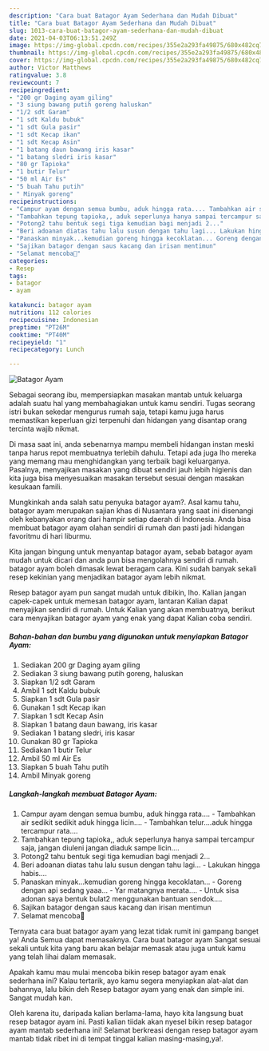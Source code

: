 ```yaml
---
description: "Cara buat Batagor Ayam Sederhana dan Mudah Dibuat"
title: "Cara buat Batagor Ayam Sederhana dan Mudah Dibuat"
slug: 1013-cara-buat-batagor-ayam-sederhana-dan-mudah-dibuat
date: 2021-04-03T06:13:51.249Z
image: https://img-global.cpcdn.com/recipes/355e2a293fa49875/680x482cq70/batagor-ayam-foto-resep-utama.jpg
thumbnail: https://img-global.cpcdn.com/recipes/355e2a293fa49875/680x482cq70/batagor-ayam-foto-resep-utama.jpg
cover: https://img-global.cpcdn.com/recipes/355e2a293fa49875/680x482cq70/batagor-ayam-foto-resep-utama.jpg
author: Victor Matthews
ratingvalue: 3.8
reviewcount: 7
recipeingredient:
- "200 gr Daging ayam giling"
- "3 siung bawang putih goreng haluskan"
- "1/2 sdt Garam"
- "1 sdt Kaldu bubuk"
- "1 sdt Gula pasir"
- "1 sdt Kecap ikan"
- "1 sdt Kecap Asin"
- "1 batang daun bawang iris kasar"
- "1 batang sledri iris kasar"
- "80 gr Tapioka"
- "1 butir Telur"
- "50 ml Air Es"
- "5 buah Tahu putih"
- " Minyak goreng"
recipeinstructions:
- "Campur ayam dengan semua bumbu, aduk hingga rata.... Tambahkan air sedikit sedikit aduk hingga licin....  Tambahkan telur....aduk hingga tercampur rata...."
- "Tambahkan tepung tapioka,, aduk seperlunya hanya sampai tercampur saja, jangan diuleni jangan diaduk sampe licin...."
- "Potong2 tahu bentuk segi tiga kemudian bagi menjadi 2..."
- "Beri adoanan diatas tahu lalu susun dengan tahu lagi... Lakukan hingga habis...."
- "Panaskan minyak...kemudian goreng hingga kecoklatan... Goreng dengan api sedang yaaa... Yar matangnya merata.... Untuk sisa adonan saya bentuk bulat2 menggunakan bantuan sendok...."
- "Sajikan batagor dengan saus kacang dan irisan mentimun"
- "Selamat mencoba🥰"
categories:
- Resep
tags:
- batagor
- ayam

katakunci: batagor ayam 
nutrition: 112 calories
recipecuisine: Indonesian
preptime: "PT26M"
cooktime: "PT40M"
recipeyield: "1"
recipecategory: Lunch

---
```



![Batagor Ayam](https://img-global.cpcdn.com/recipes/355e2a293fa49875/680x482cq70/batagor-ayam-foto-resep-utama.jpg)

Sebagai seorang ibu, mempersiapkan masakan mantab untuk keluarga adalah suatu hal yang membahagiakan untuk kamu sendiri. Tugas seorang istri bukan sekedar mengurus rumah saja, tetapi kamu juga harus memastikan keperluan gizi terpenuhi dan hidangan yang disantap orang tercinta wajib nikmat.

Di masa  saat ini, anda sebenarnya mampu membeli hidangan instan meski tanpa harus repot membuatnya terlebih dahulu. Tetapi ada juga lho mereka yang memang mau menghidangkan yang terbaik bagi keluarganya. Pasalnya, menyajikan masakan yang dibuat sendiri jauh lebih higienis dan kita juga bisa menyesuaikan masakan tersebut sesuai dengan masakan kesukaan famili. 



Mungkinkah anda salah satu penyuka batagor ayam?. Asal kamu tahu, batagor ayam merupakan sajian khas di Nusantara yang saat ini disenangi oleh kebanyakan orang dari hampir setiap daerah di Indonesia. Anda bisa membuat batagor ayam olahan sendiri di rumah dan pasti jadi hidangan favoritmu di hari liburmu.

Kita jangan bingung untuk menyantap batagor ayam, sebab batagor ayam mudah untuk dicari dan anda pun bisa mengolahnya sendiri di rumah. batagor ayam boleh dimasak lewat beragam cara. Kini sudah banyak sekali resep kekinian yang menjadikan batagor ayam lebih nikmat.

Resep batagor ayam pun sangat mudah untuk dibikin, lho. Kalian jangan capek-capek untuk memesan batagor ayam, lantaran Kalian dapat menyajikan sendiri di rumah. Untuk Kalian yang akan membuatnya, berikut cara menyajikan batagor ayam yang enak yang dapat Kalian coba sendiri.

<!--inarticleads1-->

##### Bahan-bahan dan bumbu yang digunakan untuk menyiapkan Batagor Ayam:

1. Sediakan 200 gr Daging ayam giling
1. Sediakan 3 siung bawang putih goreng, haluskan
1. Siapkan 1/2 sdt Garam
1. Ambil 1 sdt Kaldu bubuk
1. Siapkan 1 sdt Gula pasir
1. Gunakan 1 sdt Kecap ikan
1. Siapkan 1 sdt Kecap Asin
1. Siapkan 1 batang daun bawang, iris kasar
1. Sediakan 1 batang sledri, iris kasar
1. Gunakan 80 gr Tapioka
1. Sediakan 1 butir Telur
1. Ambil 50 ml Air Es
1. Siapkan 5 buah Tahu putih
1. Ambil  Minyak goreng




<!--inarticleads2-->

##### Langkah-langkah membuat Batagor Ayam:

1. Campur ayam dengan semua bumbu, aduk hingga rata.... - Tambahkan air sedikit sedikit aduk hingga licin....  - Tambahkan telur....aduk hingga tercampur rata....
1. Tambahkan tepung tapioka,, aduk seperlunya hanya sampai tercampur saja, jangan diuleni jangan diaduk sampe licin....
1. Potong2 tahu bentuk segi tiga kemudian bagi menjadi 2...
1. Beri adoanan diatas tahu lalu susun dengan tahu lagi... - Lakukan hingga habis....
1. Panaskan minyak...kemudian goreng hingga kecoklatan... - Goreng dengan api sedang yaaa... - Yar matangnya merata.... - Untuk sisa adonan saya bentuk bulat2 menggunakan bantuan sendok....
1. Sajikan batagor dengan saus kacang dan irisan mentimun
1. Selamat mencoba🥰




Ternyata cara buat batagor ayam yang lezat tidak rumit ini gampang banget ya! Anda Semua dapat memasaknya. Cara buat batagor ayam Sangat sesuai sekali untuk kita yang baru akan belajar memasak atau juga untuk kamu yang telah lihai dalam memasak.

Apakah kamu mau mulai mencoba bikin resep batagor ayam enak sederhana ini? Kalau tertarik, ayo kamu segera menyiapkan alat-alat dan bahannya, lalu bikin deh Resep batagor ayam yang enak dan simple ini. Sangat mudah kan. 

Oleh karena itu, daripada kalian berlama-lama, hayo kita langsung buat resep batagor ayam ini. Pasti kalian tiidak akan nyesel bikin resep batagor ayam mantab sederhana ini! Selamat berkreasi dengan resep batagor ayam mantab tidak ribet ini di tempat tinggal kalian masing-masing,ya!.

